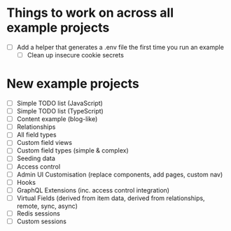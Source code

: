 # Things to work on across all example projects

- [ ] Add a helper that generates a .env file the first time you run an example
  - [ ] Clean up insecure cookie secrets

# New example projects

- [ ] Simple TODO list (JavaScript)
- [ ] Simple TODO list (TypeScript)
- [ ] Content example (blog-like)
- [ ] Relationships
- [ ] All field types
- [ ] Custom field views
- [ ] Custom field types (simple & complex)
- [ ] Seeding data
- [ ] Access control
- [ ] Admin UI Customisation (replace components, add pages, custom nav)
- [ ] Hooks
- [ ] GraphQL Extensions (inc. access control integration)
- [ ] Virtual Fields (derived from item data, derived from relationships, remote, sync, async)
- [ ] Redis sessions
- [ ] Custom sessions
